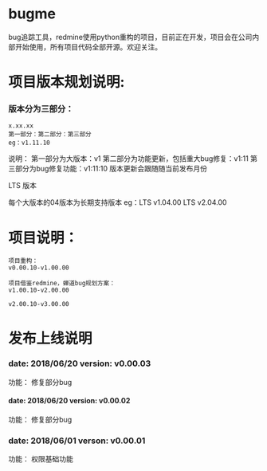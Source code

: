 # bugme
bug追踪工具，redmine使用python重构的项目，目前正在开发，项目会在公司内部开始使用，所有项目代码全部开源。欢迎关注。

# 项目版本规划说明:	
### 版本分为三部分：
	x.xx.xx
	第一部分：第二部分：第三部分
	eg：v1.11.10
说明：
第一部分为大版本：v1
第二部分为功能更新，包括重大bug修复：v1:11
第三部分为bug修复功能：v1:11:10
版本更新会跟随随当前发布月份

LTS 版本

每个大版本的04版本为长期支持版本
eg：LTS v1.04.00
	LTS v2.04.00

# 项目说明：
	项目重构：
	v0.00.10-v1.00.00

	项目借鉴redmine，蝉道bug规划方案：
	v1.00.10-v2.00.00

	v2.00.10-v3.00.00

# 发布上线说明

### date: 2018/06/20	version: v0.00.03
功能：
修复部分bug

#### date: 2018/06/20 	version: v0.00.02
功能：
修复部分bug

### date: 2018/06/01	verson: v0.00.01
功能：
权限基础功能
